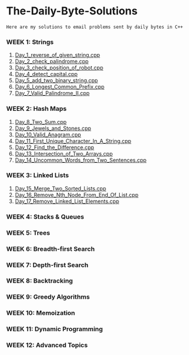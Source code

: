 # The-Daily-Byte-Solutions

```
Here are my solutions to email problems sent by daily bytes in C++
```
### WEEK 1: Strings
 1. [Day_1_reverse_of_given_string.cpp](https://github.com/Murtuzz/The-Daily-Byte-Solutions/blob/main/String/Day_1_reverse_of_given_string.cpp
    "Day_1_reverse_of_given_string.cpp")
 2. [Day_2_check_palindrome.cpp](https://github.com/Murtuzz/The-Daily-Byte-Solutions/blob/main/String/Day_2_check_palindrome.cpp "Day_2_check_palindrome.cpp")
 3. [Day_3_check_position_of_robot.cpp](https://github.com/Murtuzz/The-Daily-Byte-Solutions/blob/main/String/Day_3_check_position_of_robot.cpp "Day_3_check_position_of_robot.cpp")
 4. [Day_4_detect_capital.cpp](https://github.com/Murtuzz/The-Daily-Byte-Solutions/blob/main/String/Day_4_detect_capital.cpp "Day_4_detect_capital.cpp")
 5. [Day_5_add_two_binary_string.cpp](https://github.com/Murtuzz/The-Daily-Byte-Solutions/blob/main/String/Day_5_add_two_binary_string.cpp "Day_5_add_two_binary_string.cpp")
 6. [Day_6_Longest_Common_Prefix.cpp](https://github.com/Murtuzz/The-Daily-Byte-Solutions/blob/main/String/Day_6_Longest_Common_Prefix.cpp "Day_6_Longest_Common_Prefix.cpp")
 7. [Day_7_Valid_Palindrome_II.cpp](https://github.com/Murtuzz/The-Daily-Byte-Solutions/blob/main/String/Day_7_Valid_Palindrome_II.cpp "Day_7_Valid_Palindrome_II.cpp")


### WEEK 2: Hash Maps
 1. [Day_8_Two_Sum.cpp](https://github.com/Murtuzz/The-Daily-Byte-Solutions/blob/main/Week_2_Hash_Maps/Day_8_Two_Sum.cpp "Day_8_Two_Sum.cpp")
 2. [Day_9_Jewels_and_Stones.cpp](https://github.com/Murtuzz/The-Daily-Byte-Solutions/blob/main/Week_2_Hash_Maps/Day_9_Jewels_and_Stones.cpp "Day_9_Jewels_and_Stones.cpp")
 3. [Day_10_Valid_Anagram.cpp](https://github.com/Murtuzz/The-Daily-Byte-Solutions/blob/main/Week_2_Hash_Maps/Day_10_Valid_Anagram.cpp "Day_10_Valid_Anagram.cpp")
 4. [Day_11_First_Unique_Character_In_A_String.cpp](https://github.com/Murtuzz/The-Daily-Byte-Solutions/blob/main/Week_2_Hash_Maps/Day_11_First_Unique_Character_In_A_String.cpp "Day_11_First_Unique_Character_In_A_String.cpp")
 5. [Day_12_Find_the_Difference.cpp](https://github.com/Murtuzz/The-Daily-Byte-Solutions/blob/main/Week_2_Hash_Maps/Day_12_Find_the_Difference.cpp "Day_12_Find_the_Difference.cpp")
 6. [Day_13_Intersection_of_Two_Arrays.cpp](https://github.com/Murtuzz/The-Daily-Byte-Solutions/blob/main/Week_2_Hash_Maps/Day_13_Intersection_of_Two_Arrays.cpp "Day_13_Intersection_of_Two_Arrays.cpp")
 7. [Day_14_Uncommon_Words_from_Two_Sentences.cpp](https://github.com/Murtuzz/The-Daily-Byte-Solutions/blob/main/Week_2_Hash_Maps/Day_14_Uncommon_Words_from_Two_Sentences.cpp "Day_14_Uncommon_Words_from_Two_Sentences.cpp")


### WEEK 3: Linked Lists

 1. [Day_15_Merge_Two_Sorted_Lists.cpp](https://github.com/Murtuzz/The-Daily-Byte-Solutions/blob/main/Linked_List_Week_3/Day_15_Merge_Two_Sorted_Lists.cpp "Day_15_Merge_Two_Sorted_Lists.cpp")
 2. [Day_16_Remove_Nth_Node_From_End_Of_List.cpp](https://github.com/Murtuzz/The-Daily-Byte-Solutions/blob/main/Linked_List_Week_3/Day_16_Remove_Nth_Node_From_End_Of_List.cpp "Day_16_Remove_Nth_Node_From_End_Of_List")
 3. [Day_17_Remove_Linked_List_Elements.cpp](https://github.com/Murtuzz/The-Daily-Byte-Solutions/blob/main/Linked_List_Week_3/Day_17_Remove_Linked_List_Elements.cpp "Day_17_Remove_Linked_List_Elements")


### WEEK 4: Stacks & Queues
### WEEK 5: Trees
### WEEK 6: Breadth-first Search
### WEEK 7: Depth-first Search
### WEEK 8: Backtracking
### WEEK 9: Greedy Algorithms
### WEEK 10: Memoization
### WEEK 11: Dynamic Programming
### WEEK 12: Advanced Topics
